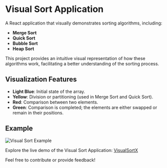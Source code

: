 # Visual Sort Application

A React application that visually demonstrates sorting algorithms, including:

- **Merge Sort**
- **Quick Sort**
- **Bubble Sort**
- **Heap Sort**

This project provides an intuitive visual representation of how these algorithms work, facilitating a better understanding of the sorting process.

## Visualization Features

- **Light Blue**: Initial state of the array.
- **Yellow**: Division or partitioning (used in Merge Sort and Quick Sort).
- **Red**: Comparison between two elements.
- **Green**: Comparison is completed; the elements are either swapped or remain in their positions.

## Example

![Visual Sort Example](https://drive.google.com/uc?export=download&id=1FSI9iG8-6N4aiDXWFUfeDtAWldt0NROd)

Explore the live demo of the Visual Sort Application: [VisualSortX](https://visualsortx.netlify.app/)

Feel free to contribute or provide feedback!
